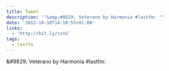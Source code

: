 ```yaml
---
title: Tweet
description: '"&amp;#9829; Veterano by Harmonia #lastfm: "'
date: '2012-10-10T14:10:55+01:00'
links:
  - 'http://bit.ly/csnG'
tags:
  - lastfm
---
```

&amp;#9829; Veterano by Harmonia #lastfm: 
